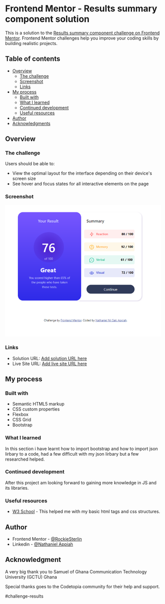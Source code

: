 # Frontend Mentor - Results summary component solution

This is a solution to the [Results summary component challenge on Frontend Mentor](https://www.frontendmentor.io/challenges/results-summary-component-CE_K6s0maV). Frontend Mentor challenges help you improve your coding skills by building realistic projects. 

## Table of contents

- [Overview](#overview)
  - [The challenge](#the-challenge)
  - [Screenshot](#screenshot)
  - [Links](#links)
- [My process](#my-process)
  - [Built with](#built-with)
  - [What I learned](#what-i-learned)
  - [Continued development](#continued-development)
  - [Useful resources](#useful-resources)
- [Author](#author)
- [Acknowledgments](#acknowledgments)



## Overview

### The challenge

Users should be able to:

- View the optimal layout for the interface depending on their device's screen size
- See hover and focus states for all interactive elements on the page

### Screenshot

![](./screenshot/screenshot.png)



### Links

- Solution URL: [Add solution URL here](https://your-solution-url.com)
- Live Site URL: [Add live site URL here](https://your-live-site-url.com)

## My process

### Built with

- Semantic HTML5 markup
- CSS custom properties
- Flexbox
- CSS Grid
- Bootstrap


### What I learned

In this section i have learnt how to import bootstrap and how to import json lirbary to a code, had a few difficult with my json lirbary but a few researched helped.




### Continued development

After this project am looking forward to gaining more knowledge in JS and its libraries.



### Useful resources

- [W3 School](https://www.w3schhol.com) - This helped me with my basic html tags and css structures.


## Author


- Frontend Mentor - [@RockieSterlin](https://www.frontendmentor.io/profile/yourusername)
- Linkedin - [@Nathaniel Appiah](https://www.twitter.com/yourusername)


## Acknowledgment
A very big thank you to Samuel of Ghana Communication Technology University (GCTU) Ghana

Special thanks goes to the Codetopia community for their help and support.

#challenge-results
